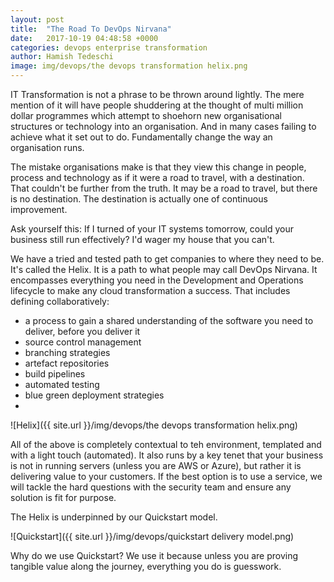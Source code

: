 ```yaml
---
layout: post
title:  "The Road To DevOps Nirvana"
date:   2017-10-19 04:48:58 +0000
categories: devops enterprise transformation
author: Hamish Tedeschi
image: img/devops/the devops transformation helix.png
---
```


IT Transformation is not a phrase to be thrown around lightly. The mere mention of it will have people shuddering at the thought of multi million dollar programmes which attempt to shoehorn new organisational structures or technology into an organisation. And in many cases failing to achieve what it set out to do. Fundamentally change the way an organisation runs.

The mistake organisations make is that they view this change in people, process and technology as if it were a road to travel, with a destination. That couldn't be further from the truth. It may be a road to travel, but there is no destination. The destination is actually one of continuous improvement.

Ask yourself this: If I turned of your IT systems tomorrow, could your business still run effectively? I'd wager my house that you can't.

We have a tried and tested path to get companies to where they need to be. It's called the Helix. It is a path to what people may call DevOps Nirvana. It encompasses everything you need in the Development and Operations lifecycle to make any cloud transformation a success. That includes defining collaboratively:

- a process to gain a shared understanding of the software you need to deliver, before you deliver it
- source control management
- branching strategies
- artefact repositories
- build pipelines
- automated testing
- blue green deployment strategies
- 

![Helix]({{ site.url }}/img/devops/the devops transformation helix.png)

All of the above is completely contextual to teh environment, templated and with a light touch (automated). It also runs by a key tenet that your business is not in running servers (unless you are AWS or Azure), but rather it is delivering value to your customers. If the best option is to use a service, we will tackle the hard questions with the security team and ensure any solution is fit for purpose.

The Helix is underpinned by our Quickstart model.

![Quickstart]({{ site.url }}/img/devops/quickstart delivery model.png)

Why do we use Quickstart? We use it because unless you are proving tangible value along the journey, everything you do is guesswork.